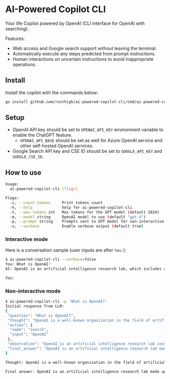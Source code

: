 # AI-Powered Copilot CLI

Your life Copilot powered by OpenAI (CLI interface for OpenAI with searching).

Features:

* Web access and Google search support without leaving the terminal.
* Automatically execute any steps predicted from prompt instructions.
* Human interactions on uncertain instructions to avoid inappropriate operations.

## Install

Install the copilot with the commands below:

```sh
go install github.com/rusthigh/ai-powered-copilot-cli/cmd/ai-powered-copilot-cli@latest
```

## Setup

* OpenAI API key should be set to `OPENAI_API_KEY` environment variable to enable the ChatGPT feature.
  * `OPENAI_API_BASE` should be set as well for Azure OpenAI service and other self-hosted OpenAI services.
* Google Search API key and CSE ID should be set to `GOOGLE_API_KEY` and `GOOGLE_CSE_ID`.

## How to use

```sh
Usage:
  ai-powered-copilot-cli [flags]

Flags:
  -c, --count-tokens     Print tokens count
  -h, --help             help for ai-powered-copilot-cli
  -t, --max-tokens int   Max tokens for the GPT model (default 1024)
  -m, --model string     OpenAI model to use (default "gpt-4")
  -p, --prompt string    Prompts sent to GPT model for non-interactive mode. If not set, interactive mode is used
  -v, --verbose          Enable verbose output (default true)
```

### Interactive mode

Here is a conversation sample (user inputs are after `You:`):

```sh
$ ai-powered-copilot-cli --verbose=false
You: What is OpenAI?
AI: OpenAI is an artificial intelligence research lab, which includes a for-profit arm, OpenAI LP, and its parent company, the non-profit OpenAI Inc. Their mission is to ensure that artificial general intelligence (AGI) benefits all of humanity. They aim to build safe and beneficial AGI, and are also committed to aiding others in achieving this outcome.

You:
```

### Non-interactive mode

```sh
$ ai-powered-copilot-cli -p 'What is OpenAI?'
Initial response from LLM:
{
 "question": "What is OpenAI?",
 "thought": "OpenAI is a well-known organization in the field of artificial intelligence. I should provide a brief description of it.",
 "action": {
  "name": "search",
  "input": "OpenAI"
 },
 "observation": "OpenAI is an artificial intelligence research lab consisting of the for-profit arm OpenAI LP and its parent company, the non-profit OpenAI Inc. OpenAI's mission is to ensure that artificial general intelligence (AGI) benefits all of humanity. They aim to build safe and beneficial AGI directly, but are also committed to aiding others in achieving this outcome.",
 "final_answer": "OpenAI is an artificial intelligence research lab made up of a for-profit arm, OpenAI LP, and its parent company, the non-profit OpenAI Inc. Their mission is to ensure that artificial general intelligence (AGI) benefits all of humanity. They aim to directly build safe and beneficial AGI, but are also committed to aiding others in achieving this outcome."
}

Thought: OpenAI is a well-known organization in the field of artificial intelligence. I should provide a brief description of it.

Final answer: OpenAI is an artificial intelligence research lab made up of a for-profit arm, OpenAI LP, and its parent company, the non-profit OpenAI Inc. Their mission is to ensure that artificial general intelligence (AGI) benefits all of humanity. They aim to directly build safe a